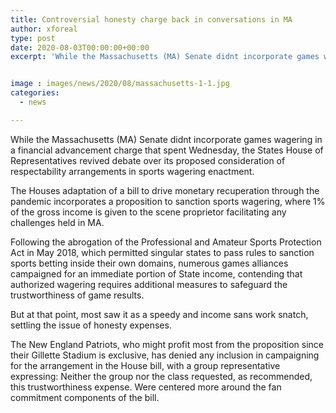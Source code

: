 ```yaml
---
title: Controversial honesty charge back in conversations in MA
author: xforeal 
type: post
date: 2020-08-03T00:00:00+00:00
excerpt: 'While the Massachusetts (MA) Senate didnt incorporate games wagering in a financial advancement charge that spent Wednesday, the States House of Representatives revived discussion over its recommended consideration of respectability arrangements in sports wagering legislation '


image : images/news/2020/08/massachusetts-1-1.jpg
categories:
  - news

---
```

While the Massachusetts (MA) Senate didnt incorporate games wagering in a financial advancement charge that spent Wednesday, the States House of Representatives revived debate over its proposed consideration of respectability arrangements in sports wagering enactment. 

The Houses adaptation of a bill to drive monetary recuperation through the pandemic incorporates a proposition to sanction sports wagering, where 1&percnt; of the gross income is given to the scene proprietor facilitating any challenges held in MA. 

Following the abrogation of the Professional and Amateur Sports Protection Act in May 2018, which permitted singular states to pass rules to sanction sports betting inside their own domains, numerous games alliances campaigned for an immediate portion of State income, contending that authorized wagering requires additional measures to safeguard the trustworthiness of game results. 

But at that point, most saw it as a speedy and income sans work snatch, settling the issue of honesty expenses. 

The New England Patriots, who might profit most from the proposition since their Gillette Stadium is exclusive, has denied any inclusion in campaigning for the arrangement in the House bill, with a group representative expressing: Neither the group nor the class requested, as recommended, this trustworthiness expense. Were centered more around the fan commitment components of the bill.
